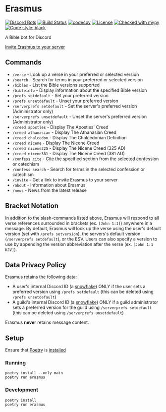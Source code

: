 # Erasmus

[![Discord Bots](https://top.gg/api/widget/servers/349394562336292876.svg)](https://top.gg/bot/349394562336292876)
[![Build Status](https://travis-ci.org/bryanforbes/Erasmus.svg?branch=master)](https://travis-ci.org/bryanforbes/Erasmus)
[![codecov](https://codecov.io/gh/bryanforbes/Erasmus/branch/master/graph/badge.svg)](https://codecov.io/gh/bryanforbes/Erasmus)
[![License](https://img.shields.io/badge/License-BSD%203--Clause-blue.svg)](https://github.com/bryanforbes/botus_receptus/blob/master/LICENSE)
[![Checked with mypy](http://www.mypy-lang.org/static/mypy_badge.svg)](http://mypy-lang.org/)
[![Code style: black](https://img.shields.io/badge/code%20style-black-000000.svg)](https://github.com/ambv/black)

A Bible bot for Discord

[Invite Erasmus to your server](https://discord.com/oauth2/authorize?client_id=362261298139889664&scope=bot+applications.commands&permissions=275414871104)

## Commands

* `/verse` - Look up a verse in your preferred or selected version
* `/search` - Search for terms in your preferred or selected version
* `/bibles` - List the Bible versions supported
* `/bibleinfo` - Display information about the specified Bible version
* `/prefs setdefault` - Set your preferred version
* `/prefs unsetdefault` - Unset your preferred version
* `/serverprefs setdefault` - Set the server's preferred version (Administrator only)
* `/serverprefs unsetdefault` - Unset the server's preferred version (Administrator only)
* `/creed apostles` - Display The Apostles' Creed
* `/creed athanasian` - Display The Athanasian Creed
* `/creed chalcedon` - Display The Chalcedonian Definition
* `/creed nicene` - Display The Nicene Creed
* `/creed nicene325` - Display The Nicene Creed (325 AD)
* `/creed nicene381` - Display The Nicene Creed (381 AD)
* `/confess cite` - Cite the specified section from the selected confession or catechism
* `/confess search` - Search for terms in the selected confession or catechism
* `/invite` - Get a link to invite Erasmus to your server
* `/about` - Information about Erasmus
* `/news` - News from the latest release

## Bracket Notation

In addition to the slash-commands listed above, Erasmus will respond to all verse references surrounded in brackets (ex. `[John 1:1]`) anywhere in a message. By default, Erasmus will look up the verse using the user's default version (set with `/prefs setversion`), the servers's default version (`/serverprefs setdefault`), or the ESV. Users can also specify a version to use by appending the version abbreviation after the verse (ex. `[John 1:1 KJV]`).

## Data Privacy Policy

Erasmus retains the following data:

* A user's internal Discord ID (a [snowflake](https://discord.com/developers/docs/reference#snowflakes)) ONLY if the user sets a preferred version using `/prefs setdefault` (this can be deleted using `/prefs unsetdefault`)
* A guild's internal Discord ID (a [snowflake](https://discord.com/developers/docs/reference#snowflakes)) ONLY if a guild administrator sets a preferred version for the guild using `/serverprefs setdefault` (this can be deleted using `/serverprefs unsetdefault`)

Erasmus **never** retains message content.

## Setup

Ensure that [Poetry](https://python-poetry.org/) is [installed](https://python-poetry.org/docs/#installation)

### Running

```
poetry install --only main
poetry run erasmus
```

### Development

```
poetry install
poetry run erasmus
```
